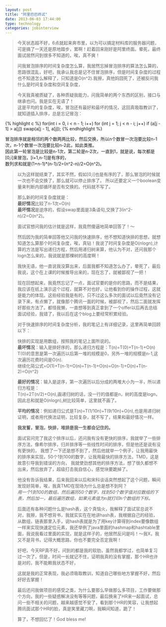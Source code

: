 ```yaml
---
layout: post
title: "阿里巴巴终试"
date: 2013-06-03 17:44:00
type: technology
categories: jobinterview
---
```


>今天状态超不好，6点就起来奔市里，以为可以搞定材料库的服务器问题，可是搞了一天还是原地踏步，累啊！赶着回来刚好是阿里终面。晕死，最终面试居然问到很多不知道的，唉，真不爽！
>
>问我冒泡排序的时间复杂度怎么算，我居然忘掉冒泡排序的算法怎么算的，思路很混乱，好吧，我承认我总是记不住冒泡排序，但是时间复杂度的过程也不知道怎么解释了，只知道是O(n^2).我擦，真他妈囧死了，还被反问我什么是时间复杂度和空间复杂度，
>
>今天我真被质疑了，各种质疑我能力，问我简单的两个东西的区别，接口与继承也问。我是实在无语了！  
>这是平均的复杂度，唉，冒泡还有最好和最坏的情况，这回真吸取教训了，就知道插入排序，总是忘记冒泡：

{% highlight c %}
for(int i = 0, i < n - 1; i++)
    for (int j = 1; j < n - i; j++)
	if (a[j - 1] > a[j])
	    swap(a[j - 1], a[j]);
{% endhighlight %}

冒泡排序就是相邻的两个数两两比较，然后交换，所以n个数冒一次泡要比较n-1次，n-1个数冒一次泡要比较n-2此，如此类推。  
因此第一轮冒泡是比较是n-1次，第二轮是n-2次，一直到1，就是说，每次都是\[0,i\]来冒泡，\[i+1,n-1\]是有序的，  
数列求和就是\(1+n-1\)\*\(n-1\)/2=\(n^2-n\)/2=O\(n^2\)。
>
>以为这样就结束了，其实不然，假如\[0,i\]也是有序的了，那么冒泡的时候就一次也不会交换了，那么就可以停止排序了。
>所以还要定义一个boolean变量来判断内部循环是否有交换的。代码就不写了。
>
>那么新的时间复杂度就是：  
>**最好情况**比较了n-1次=O\(n\)  
>**最坏情况**是逆序的，假设swap里面是3条语句,交换了3\(n^2-n\)/2=O\(n^2\)。
>
>面试官想问我的估计就是这样，我竟然傻逼地简单回答了！～
>
>然后因为我的简单回答他又问我的快速排序，他不想知道快排的思想，就想知道怎么算那个时间复杂度，唉，真钻！我说了时间复杂度是O\(nlogn\),计算的方法是写出递归方程，然后用递归树来算，他认为不对，还问我那个logn怎么来的，我说就是那棵树的高度啊！
>
>我快无语，他一直说我没算出来，后面我都不知道怎么办了，晕死了，最后我说，这个在上课的时候推导出来的，现在忘了，就被鄙视了一把！
>
>现在回想起来，我竟然忘记了一点，面试官要的是你的思路，而不是结果，我应该在纸上演示这个过程，就算不对也好，让他看到你的操作过程，这就是能力的体现。这些经验我是有的，只不过这么多次的面试以后竟然没有记录下来，有点懒了，就像那个腾讯一面的时候，被鄙视了，然后二面就发挥好那些方法了。都怪我懒，一直想等到真正拿到了一个offer以后再去总结面试经验，我错了，我以后在这个blog上要经常积累经验。
>
>对于快速排序的时间复杂度分析，我的笔记上有详细记录，这里再简单回顾以下：
>
>快排的实现是用数组，按照我的笔记上面所说的。  
>__最坏情况__：输入是排好序的，那么递归方程是：T\(n\)=T\(0\)+T\(n-1\)+O\(n\)  
T\(0\)的意思是第一次遍历以后第一堆的规模是0，另外一堆的规模是n-1,这次遍历花费时间是O\(n\).  
继续化简公式=O\(1\)+T\(n-1\)+O\(n\)=T\(n-1\)+O\(n\)=O\(n-1\)+O\(n\)+T\(n-2\)=O\(n^2\)  
    
>**最好的情况**：输入是逆序，第一次遍历以后分成的两堆大小为一半，所以递归方程是：  
>T\(n\)=2T\(n/2\)+O\(n\),画递归树的话，没一行的值都是n，树的高度是logn，因此总和就是O\(nlogn\),树比较简单，这里就不画了。
>
>**平均的情况**：例如递归公式是T\(n\)=T\(1/10n\)+T\(9/10n\)+O\(n\),也是用递归树证明，或者用代换法证明，比较复杂，就不写了，结果和最好情况一样。
>
>__我发誓，冒泡，快排，堆排是我一生都会记住的。__
>
>面试官问完了我这个排序以后，还问我有没有更快的排序，我就举了一些排序方法，像希尔排序，归并排序等一些线性时间的排序，但是他还是说有没有更快的，
我想了一下还是想不到了，然后他就举一个例子，让我用最快的排序来实现，50个1到100的数字，让我用最快的排序方法，TMD，这是故意引导我到错误的方向，
我就使劲想其他的排序方法，想了很久都想不出来，然后放弃了，超级打击我自信心，感觉块要跪掉了。
>
>他没有告诉我结果，后来我回来以后和宋科谈话突然想起了这个问题，瞬间发现好简单，唉，我真TMD在现场为什么总是想不到阿？  
>_用一个1到100的数组，然后遍历50个数字，找到50个数字值对应数组的下表，然后加一，最后遍历数组，如果元素值为n就打印n个数组的下标。_
>
>后面还有各种问题什么是hash表，这个真恼火，我解释了面试官总说不对，我擦，我不想背书，我就实实在在地讲hash表，我根据自己的经验，从数组，链表那里入手，说hash表就是为了用key计算得到index要像数组一样来实现快速定位元素，我还举例了java里面的hashmap和hashtable里面，我说我看过里面的实现，就是这样子的，他居然反问是吗！～我X，我又不是背书，记得大概思路，你也不要完全否定我啊！
>
>好吧，今天RP真不好，问到的都是我的软肋，虽然我都学过，也简单复习过一次了，但是，时间一长就记不住，证明我真的没有掌握，那个HR也许是对的，我不能赖我状态不好，
>
>这就是我的正常表现，我必须吸取教训，知道自己哪些地方掌握不好，然后好好去掌握！
>
>最后还问我做项目的感受之类，为什么要那么早做那么多项目，工作要做那个方向，我的一些疑惑解决没有等等问题，最后换来了HR来一起面试，总问一些不相关的问题，越来越感觉不安了，看到那个HR的笑容，让我想起腾讯面试那个HR的脸，真是笑里藏刀啊，我瞬间知道，跪了！
>
>算了，不想回忆了！God bless me!
